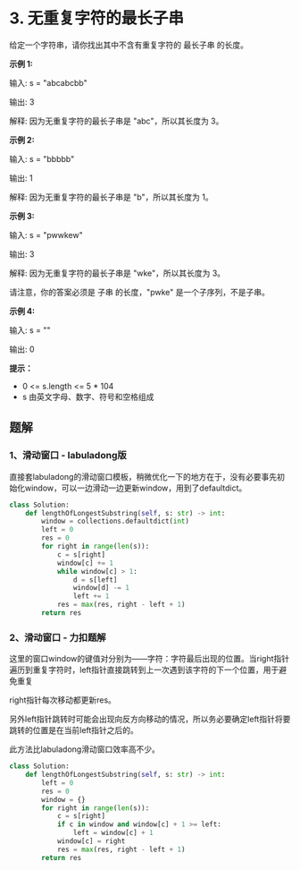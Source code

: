 # 3. 无重复字符的最长子串

给定一个字符串，请你找出其中不含有重复字符的 最长子串 的长度。

 

**示例 1:**

输入: s = "abcabcbb"

输出: 3 

解释: 因为无重复字符的最长子串是 "abc"，所以其长度为 3。

**示例 2:**

输入: s = "bbbbb"

输出: 1

解释: 因为无重复字符的最长子串是 "b"，所以其长度为 1。

**示例 3:**

输入: s = "pwwkew"

输出: 3

解释: 因为无重复字符的最长子串是 "wke"，所以其长度为 3。   

请注意，你的答案必须是 子串 的长度，"pwke" 是一个子序列，不是子串。

**示例 4:**

输入: s = ""

输出: 0

**提示：**

- 0 <= s.length <= 5 * 104
- s 由英文字母、数字、符号和空格组成

## 题解

### 1、滑动窗口 - labuladong版

直接套labuladong的滑动窗口模板，稍微优化一下的地方在于，没有必要事先初始化window，可以一边滑动一边更新window，用到了defaultdict。

```python
class Solution:
    def lengthOfLongestSubstring(self, s: str) -> int:
        window = collections.defaultdict(int)
        left = 0
        res = 0
        for right in range(len(s)):
            c = s[right]
            window[c] += 1
            while window[c] > 1:
                d = s[left]
                window[d] -= 1
                left += 1
            res = max(res, right - left + 1)
        return res
```

### 2、滑动窗口 - 力扣题解

这里的窗口window的键值对分别为——字符：字符最后出现的位置。当right指针遍历到重复字符时，left指针直接跳转到上一次遇到该字符的下一个位置，用于避免重复

right指针每次移动都更新res。

另外left指针跳转时可能会出现向反方向移动的情况，所以务必要确定left指针将要跳转的位置是在当前left指针之后的。

此方法比labuladong滑动窗口效率高不少。

```python
class Solution:
    def lengthOfLongestSubstring(self, s: str) -> int:
        left = 0
        res = 0
        window = {}
        for right in range(len(s)):
            c = s[right]
            if c in window and window[c] + 1 >= left:
                left = window[c] + 1
            window[c] = right
            res = max(res, right - left + 1)
        return res
```

